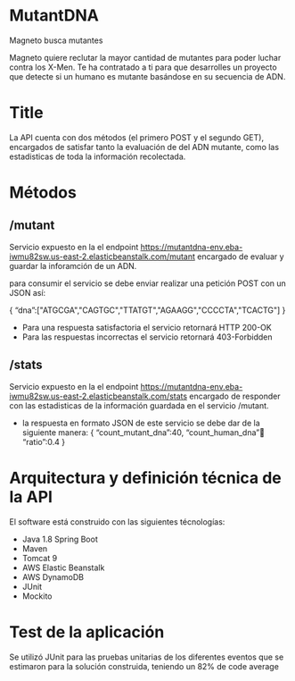 # MutantDNA
Magneto busca mutantes

Magneto quiere reclutar la mayor cantidad de mutantes para poder luchar
contra los X-Men.
Te ha contratado a ti para que desarrolles un proyecto que detecte si un
humano es mutante basándose en su secuencia de ADN.

# Title

La API cuenta con dos métodos (el primero POST y el segundo GET), encargados de satisfar tanto la evaluación de del ADN mutante, como las estadisticas de toda la información recolectada.

# Métodos

## /mutant

Servicio expuesto en la el endpoint https://mutantdna-env.eba-iwmu82sw.us-east-2.elasticbeanstalk.com/mutant encargado de evaluar y guardar la inforamción de un ADN.

para consumir el servicio se debe enviar realizar una petición POST con un JSON así:

{
“dna”:["ATGCGA","CAGTGC","TTATGT","AGAAGG","CCCCTA","TCACTG"]
}

* Para una respuesta satisfactoria el servicio retornará HTTP 200-OK
* Para las respuestas incorrectas el servicio retornará 403-Forbidden

## /stats

Servicio expuesto en la el endpoint https://mutantdna-env.eba-iwmu82sw.us-east-2.elasticbeanstalk.com/stats encargado de responder con las estadisticas de la información guardada en el servicio /mutant.

* la respuesta en formato JSON de este servicio se debe dar de la siguiente manera:
  { “count_mutant_dna”:40, “count_human_dna”:100: “ratio”:0.4 }
  
# Arquitectura y definición técnica de la API

El software está construido con las siguientes técnologías:
* Java 1.8 Spring Boot
* Maven
* Tomcat 9
* AWS Elastic Beanstalk
* AWS DynamoDB
* JUnit
* Mockito

# Test de la aplicación

Se utilizó JUnit para las pruebas unitarias de los diferentes eventos que se estimaron para la solución construida, teniendo un 82% de code average
